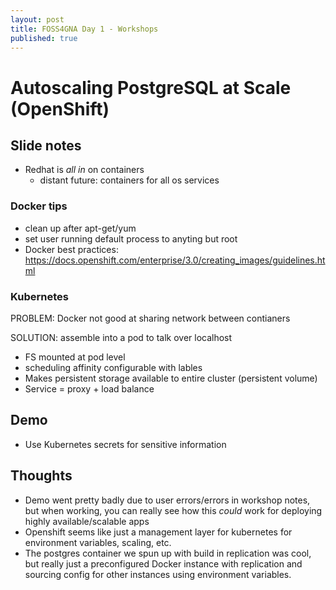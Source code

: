 ```yaml
---
layout: post
title: FOSS4GNA Day 1 - Workshops
published: true
---
```


# Autoscaling PostgreSQL at Scale (OpenShift)

## Slide notes

* Redhat is *all in* on containers
  * distant future: containers for all os services

### Docker tips

* clean up after apt-get/yum
* set user running default process to anyting but root
* Docker best practices: https://docs.openshift.com/enterprise/3.0/creating_images/guidelines.html

### Kubernetes

PROBLEM: Docker not good at sharing network between contianers

SOLUTION: assemble into a pod to talk over localhost

* FS mounted at pod level
* scheduling affinity configurable with lables
* Makes persistent storage available to entire cluster (persistent volume)
* Service = proxy + load balance

## Demo

* Use Kubernetes secrets for sensitive information

## Thoughts

* Demo went pretty badly due to user errors/errors in workshop notes, but when working, you can really see how this *could* work for deploying highly available/scalable apps
* Openshift seems like just a management layer for kubernetes for environment variables, scaling, etc.
* The postgres container we spun up with build in replication was cool, but really just a preconfigured Docker instance with replication and sourcing config for other instances using environment variables.

